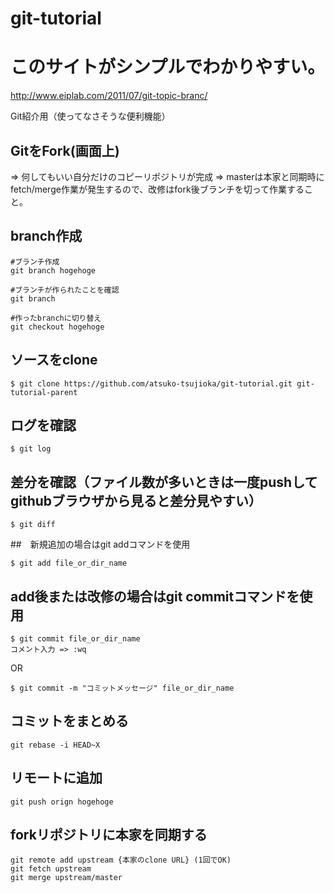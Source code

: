 # git-tutorial

# このサイトがシンプルでわかりやすい。
http://www.eiplab.com/2011/07/git-topic-branc/

Git紹介用（使ってなさそうな便利機能）

## GitをFork(画面上)
=> 何してもいい自分だけのコピーリポジトリが完成
=> masterは本家と同期時にfetch/merge作業が発生するので、改修はfork後ブランチを切って作業すること。

## branch作成

```
#ブランチ作成
git branch hogehoge

#ブランチが作られたことを確認
git branch

#作ったbranchに切り替え
git checkout hogehoge

```

## ソースをclone

```
$ git clone https://github.com/atsuko-tsujioka/git-tutorial.git git-tutorial-parent
```

## ログを確認

```
$ git log
```

## 差分を確認（ファイル数が多いときは一度pushしてgithubブラウザから見ると差分見やすい）

```
$ git diff
```

##　新規追加の場合はgit addコマンドを使用

```
$ git add file_or_dir_name
```

## add後または改修の場合はgit commitコマンドを使用

```
$ git commit file_or_dir_name
コメント入力 => :wq
```

OR

```
$ git commit -m "コミットメッセージ" file_or_dir_name
```

## コミットをまとめる
 
```
git rebase -i HEAD~X
```

## リモートに追加

```
git push orign hogehoge
```

## forkリポジトリに本家を同期する

```
git remote add upstream {本家のclone URL} (1回でOK)
git fetch upstream
git merge upstream/master

```
